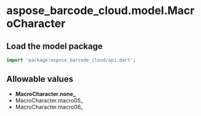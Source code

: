 # aspose_barcode_cloud.model.MacroCharacter

## Load the model package

```dart
import 'package:aspose_barcode_cloud/api.dart';
```

## Allowable values

* **MacroCharacter.none_**
* MacroCharacter.macro05_
* MacroCharacter.macro06_

